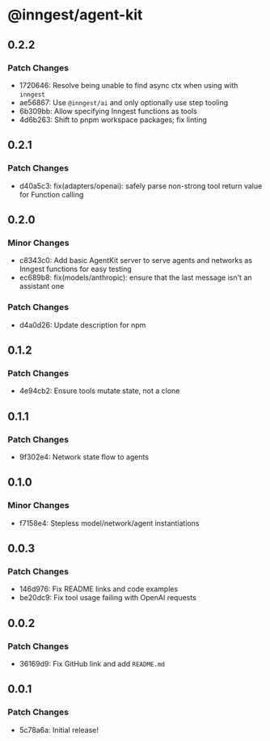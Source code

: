 # @inngest/agent-kit

## 0.2.2

### Patch Changes

- 1720646: Resolve being unable to find async ctx when using with `inngest`
- ae56867: Use `@inngest/ai` and only optionally use step tooling
- 6b309bb: Allow specifying Inngest functions as tools
- 4d6b263: Shift to pnpm workspace packages; fix linting

## 0.2.1

### Patch Changes

- d40a5c3: fix(adapters/openai): safely parse non-strong tool return value for Function calling

## 0.2.0

### Minor Changes

- c8343c0: Add basic AgentKit server to serve agents and networks as Inngest functions for easy testing
- ec689b8: fix(models/anthropic): ensure that the last message isn't an assistant one

### Patch Changes

- d4a0d26: Update description for npm

## 0.1.2

### Patch Changes

- 4e94cb2: Ensure tools mutate state, not a clone

## 0.1.1

### Patch Changes

- 9f302e4: Network state flow to agents

## 0.1.0

### Minor Changes

- f7158e4: Stepless model/network/agent instantiations

## 0.0.3

### Patch Changes

- 146d976: Fix README links and code examples
- be20dc9: Fix tool usage failing with OpenAI requests

## 0.0.2

### Patch Changes

- 36169d9: Fix GitHub link and add `README.md`

## 0.0.1

### Patch Changes

- 5c78a6a: Initial release!
